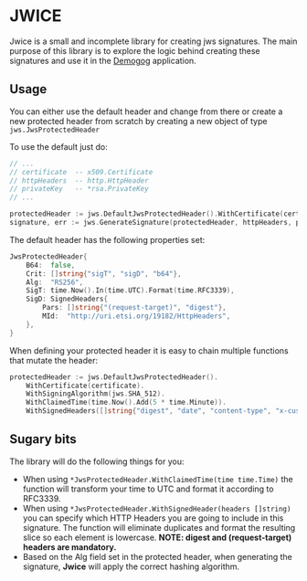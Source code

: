 # JWICE

Jwice is a small and incomplete library for creating jws signatures. 
The main purpose of this library is to explore the logic behind creating these signatures and use it in
the [Demogog](https://github.com/alxandru-ionut-balan/demogog) application.

## Usage

You can either use the default header and change from there or create a new protected header from
scratch by creating a new object of type `jws.JwsProtectedHeader`

To use the default just do:

```go
// ...
// certificate 	-- x509.Certificate
// httpHeaders 	-- http.HttpHeader
// privateKey 	-- *rsa.PrivateKey
// ...

protectedHeader := jws.DefaultJwsProtectedHeader().WithCertificate(certificate)
signature, err := jws.GenerateSignature(protectedHeader, httpHeaders, privateKey)
```

The default header has the following properties set:

```go
JwsProtectedHeader{
	B64:  false,
	Crit: []string{"sigT", "sigD", "b64"},
	Alg:  "RS256",
	SigT: time.Now().In(time.UTC).Format(time.RFC3339),
	SigD: SignedHeaders{
		Pars: []string{"(request-target)", "digest"},
		MId:  "http://uri.etsi.org/19182/HttpHeaders",
	},
}
```

When defining your protected header it is easy to chain multiple functions that mutate the header:

```go
protectedHeader := jws.DefaultJwsProtectedHeader().
	WithCertificate(certificate).
	WithSigningAlgorithm(jws.SHA_512).
	WithClaimedTime(time.Now().Add(5 * time.Minute)).
	WithSignedHeaders([]string{"digest", "date", "content-type", "x-custom-something"})
```

## Sugary bits

The library will do the following things for you:

- When using `*JwsProtectedHeader.WithClaimedTime(time time.Time)` the function will transform your time to UTC and format it according to RFC3339.
- When using `*JwsProtectedHeader.WithSignedHeader(headers []string)` you can specify which HTTP Headers you are going to include in this signature. The function will eliminate duplicates and format the resulting slice so each element is lowercase. **NOTE: digest and (request-target) headers are mandatory.**
- Based on the Alg field set in the protected header, when generating the signature, **Jwice** will apply the correct hashing algorithm.

